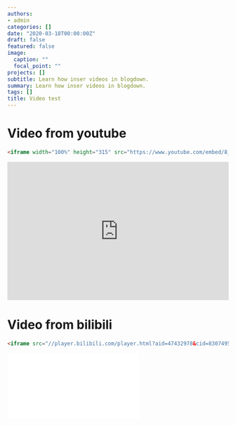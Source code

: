 ```yaml
---
authors:
- admin
categories: []
date: "2020-03-18T00:00:00Z"
draft: false
featured: false
image:
  caption: ""
  focal_point: ""
projects: []
subtitle: Learn how inser videos in blogdown.
summary: Learn how inser videos in blogdown.
tags: []
title: Video test
---
```




# Video from youtube

```markdown
<iframe width="100%" height="315" src="https://www.youtube.com/embed/8_QoT3ygdI4" frameborder="0" allow="accelerometer; autoplay; encrypted-media; gyroscope; picture-in-picture" allowfullscreen></iframe>
```

<iframe width="100%" height="315" src="https://www.youtube.com/embed/8_QoT3ygdI4" frameborder="0" allow="accelerometer; autoplay; encrypted-media; gyroscope; picture-in-picture" allowfullscreen></iframe>


# Video from bilibili

```markdown
<iframe src="//player.bilibili.com/player.html?aid=47432978&cid=83074959&page=1" scrolling="no" border="0" frameborder="no" framespacing="0" allowfullscreen="true"> </iframe>
```

<iframe src="//player.bilibili.com/player.html?aid=47432978&cid=83074959&page=1" scrolling="no" border="0" frameborder="no" framespacing="0" allowfullscreen="true"> </iframe>